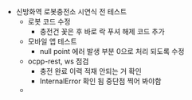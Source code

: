 - 신방화역 로봇충전소 시연식 전 테스트
	- 로봇 코드 수정
		- 충전건 꽃은 후 바로 락 푸셔 해제 코드 추가
	- 모바일 앱 테스트
		- null point 에러 발생 부분 0으로 처리 되도록 수정
	- ocpp-rest, ws 점검
		- 충전 완료 이력 적재 안되는 거 확인
		- InternalError 확인 됨 중단점 찍어 봐야함
	- 